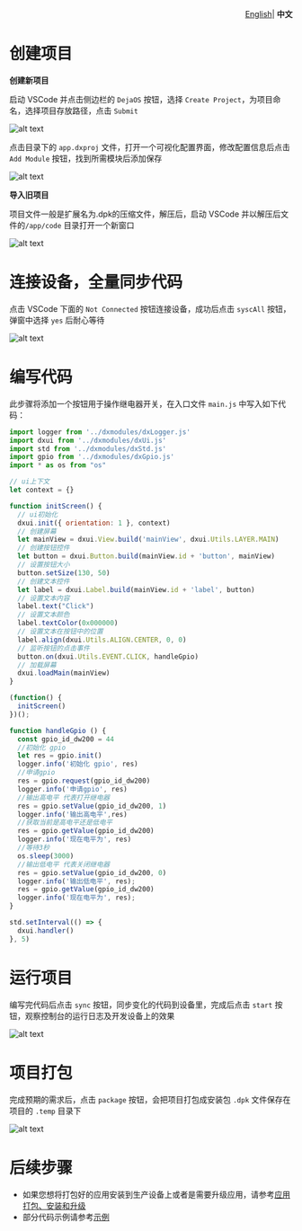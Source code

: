 <p align="right">
    <a href="./demo.md">English</a>| <b>中文</b>
</p>

# 创建项目

**创建新项目**

启动 VSCode 并点击侧边栏的 `DejaOS` 按钮，选择 `Create Project`，为项目命名，选择项目存放路径，点击 `Submit`

![alt text](image/demo-1.gif)

点击目录下的 `app.dxproj` 文件，打开一个可视化配置界面，修改配置信息后点击 `Add Module` 按钮，找到所需模块后添加保存

![alt text](image/demo-3.gif)

**导入旧项目**

项目文件一般是扩展名为.dpk的压缩文件，解压后，启动 VSCode 并以解压后文件的`/app/code` 目录打开一个新窗口

![alt text](image/demo-11.gif)

# 连接设备，全量同步代码

点击 VSCode 下面的 `Not Connected` 按钮连接设备，成功后点击 `syscAll` 按钮，弹窗中选择 `yes` 后耐心等待

![alt text](image/demo-5.gif)

# 编写代码

此步骤将添加一个按钮用于操作继电器开关，在入口文件 `main.js` 中写入如下代码：

```javascript
import logger from '../dxmodules/dxLogger.js'
import dxui from '../dxmodules/dxUi.js'
import std from '../dxmodules/dxStd.js'
import gpio from '../dxmodules/dxGpio.js'
import * as os from "os"

// ui上下文
let context = {}

function initScreen() {
  // ui初始化
  dxui.init({ orientation: 1 }, context)
  // 创建屏幕
  let mainView = dxui.View.build('mainView', dxui.Utils.LAYER.MAIN)
  // 创建按钮控件
  let button = dxui.Button.build(mainView.id + 'button', mainView)
  // 设置按钮大小
  button.setSize(130, 50)
  // 创建文本控件
  let label = dxui.Label.build(mainView.id + 'label', button)
  // 设置文本内容
  label.text("Click")
  // 设置文本颜色
  label.textColor(0x000000)
  // 设置文本在按钮中的位置
  label.align(dxui.Utils.ALIGN.CENTER, 0, 0)
  // 监听按钮的点击事件
  button.on(dxui.Utils.EVENT.CLICK, handleGpio)
  // 加载屏幕
  dxui.loadMain(mainView)
}

(function() {
  initScreen()
})();

function handleGpio () {
  const gpio_id_dw200 = 44
  //初始化 gpio
  let res = gpio.init()
  logger.info('初始化 gpio', res)
  //申请gpio
  res = gpio.request(gpio_id_dw200)
  logger.info('申请gpio', res)
  //输出高电平 代表打开继电器
  res = gpio.setValue(gpio_id_dw200, 1)
  logger.info('输出高电平',res)
  //获取当前是高电平还是低电平
  res = gpio.getValue(gpio_id_dw200)
  logger.info('现在电平为', res)
  //等待3秒
  os.sleep(3000)
  //输出低电平 代表关闭继电器
  res = gpio.setValue(gpio_id_dw200, 0)
  logger.info('输出低电平', res);
  res = gpio.getValue(gpio_id_dw200)
  logger.info('现在电平为', res);
}

std.setInterval(() => {
  dxui.handler()
}, 5)
```

# 运行项目

编写完代码后点击 `sync` 按钮，同步变化的代码到设备里，完成后点击 `start` 按钮，观察控制台的运行日志及开发设备上的效果

![alt text](image/demo-7.gif)

# 项目打包

完成预期的需求后，点击 `package` 按钮，会把项目打包成安装包 `.dpk` 文件保存在项目的 `.temp` 目录下

![alt text](image/demo-9.gif)

# 后续步骤

- 如果您想将打包好的应用安装到生产设备上或者是需要升级应用，请参考[应用打包、安装和升级](./app_CN.md)
- 部分代码示例请参考[示例](./example_CN.md)